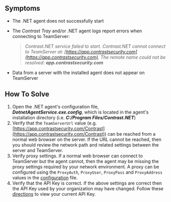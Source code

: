 <!--
title: "The .NET Agent Cannot Connect To TeamServer"
description: "Troubleshooting guide for .NET agent issues"
tags: "troubleshoot TeamServer agent installation .Net"
-->

## Symptoms

* The .NET agent does not successfully start
* The *Contrast Tray* and/or .NET agent *logs* report errors when connecting to TeamServer: 

    >*Contrast.NET service failed to start. Contrast.NET cannot connect to TeamServer at: [https://app.contrastsecurity.com](https://app.contrastsecurity.com). The remote name could not be resolved:* ***app.contrastsecurity.com***

* Data from a server with the installed agent does not appear on TeamServer

## How To Solve

1. Open the .NET agent's configuration file, ***DotnetAgentService.exe.config***, which is located in the agent's installation directory (i.e. ***C:/Program Files/Contrast.NET***)
2. Verify that the ```TeamServerUrl``` value (e.g. [https://app.contrastsecurity.com/Contrast](https://app.contrastsecurity.com/Contrast)) can be reached from a normal web browser on the server. If the URL cannot be reached, then you should review the network path and related settings between the server and TeamServer.
3. Verify proxy settings. If a normal web browser can connect to TeamServer but the agent cannot, then the agent may be missing the proxy settings required by your network environment. A proxy can be configured using the ```ProxyAuth```, ```ProxyUser```, ```ProxyPass``` and ```ProxyAddress``` values in the [configuration](installation-netconfig.html) file.
4. Verify that the API Key is correct. If the above settings are correct then the API Key used by your organization may have changed. Follow these [directions](admin-systemsettings.html#apikey) to view your current API Key.

